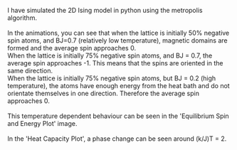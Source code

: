 I have simulated the 2D Ising model in python using the metropolis algorithm.<br/><br/>
In the animations, you can see that when the lattice is initially 50% negative spin atoms, and BJ=0.7 (relatively low temperature), magnetic domains are formed and the average spin approaches 0.<br/>
When the lattice is initially 75% negative spin atoms, and BJ = 0.7, the average spin approaches -1. This means that the spins are oriented in the same direction.<br/>
When the lattice is initially 75% negative spin atoms, but BJ = 0.2 (high temperature), the atoms have enough energy from the heat bath and do not orientate themselves in one direction. Therefore the average spin approaches 0.<br/><br/>
This temperature dependent behaviour can be seen in the 'Equilibrium Spin and Energy Plot' image.<br/><br/>
In the 'Heat Capacity Plot', a phase change can be seen around (k/J)T = 2.
